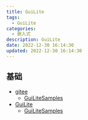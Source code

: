 ```yaml
---
title: GuiLite
tags: 
  - GuiLite
categories: 
  - 嵌入式
description: GuiLite
date: 2022-12-30 16:14:30
updated: 2022-12-30 16:14:30
---
```


## 基础

+ [gitee](https://gitee.com/idea4good/GuiLite)
  + [GuiLiteSamples](https://gitee.com/idea4good/GuiLiteSamples)
+ [GuiLite](https://github.com/idea4good/GuiLite/blob/master/README_zh.md)
  + [GuiLiteSamples](https://github.com/idea4good/GuiLiteSamples)
